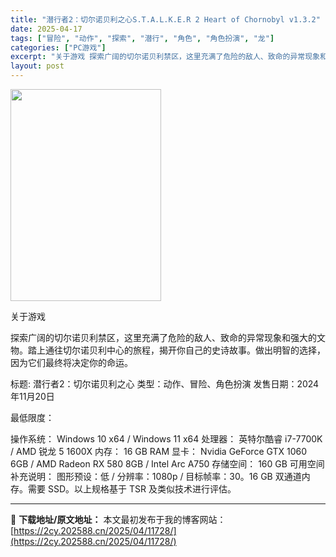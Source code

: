 ```yaml
---
title: "潜行者2：切尔诺贝利之心S.T.A.L.K.E.R 2 Heart of Chornobyl v1.3.2"
date: 2025-04-17
tags: ["冒险", "动作", "探索", "潜行", "角色", "角色扮演", "龙"]
categories: ["PC游戏"]
excerpt: "关于游戏 探索广阔的切尔诺贝利禁区，这里充满了危险的敌人、致命的异常现象和强大的文物。踏上通往切尔诺贝利中心的旅程，揭开你自己的史诗故事。做出明智的选择，因为它们最终将决定你的命运。 标题: 潜行者2：切尔诺贝利之心 类型：动作、冒险、角色扮演 发售日期：2024年11月20日 最低限度： 操作系统&hellip;"
layout: post
---
```


<img class="aligncenter size-full wp-image-11729" src="https://2cy.202588.cn/wp-content/uploads/2025/04/2025041707124294.webp" alt="" width="241" height="339" />

关于游戏

探索广阔的切尔诺贝利禁区，这里充满了危险的敌人、致命的异常现象和强大的文物。踏上通往切尔诺贝利中心的旅程，揭开你自己的史诗故事。做出明智的选择，因为它们最终将决定你的命运。

标题: 潜行者2：切尔诺贝利之心
类型：动作、冒险、角色扮演
发售日期：2024年11月20日

最低限度：

操作系统： Windows 10 x64 / Windows 11 x64
处理器： 英特尔酷睿 i7-7700K / AMD 锐龙 5 1600X
内存： 16 GB RAM
显卡： Nvidia GeForce GTX 1060 6GB / AMD Radeon RX 580 8GB / Intel Arc A750
存储空间： 160 GB 可用空间
补充说明： 图形预设：低 / 分辨率：1080p / 目标帧率：30。16 GB 双通道内存。需要 SSD。以上规格基于 TSR 及类似技术进行评估。

---
📖 **下载地址/原文地址：** 本文最初发布于我的博客网站：[https://2cy.202588.cn/2025/04/11728/](https://2cy.202588.cn/2025/04/11728/)
